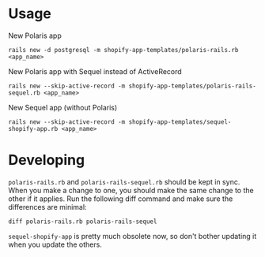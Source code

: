 # Usage

New Polaris app

```
rails new -d postgresql -m shopify-app-templates/polaris-rails.rb <app_name>
```

New Polaris app with Sequel instead of ActiveRecord

```
rails new --skip-active-record -m shopify-app-templates/polaris-rails-sequel.rb <app_name>
```

New Sequel app (without Polaris)

```
rails new --skip-active-record -m shopify-app-templates/sequel-shopify-app.rb <app_name>
```

# Developing

`polaris-rails.rb` and `polaris-rails-sequel.rb` should be kept in sync. When you make a change to one, you should make the same change to the other if it applies. Run the following diff command and make sure the differences are minimal:

```
diff polaris-rails.rb polaris-rails-sequel
```

`sequel-shopify-app` is pretty much obsolete now, so don't bother updating it when you update the others.
